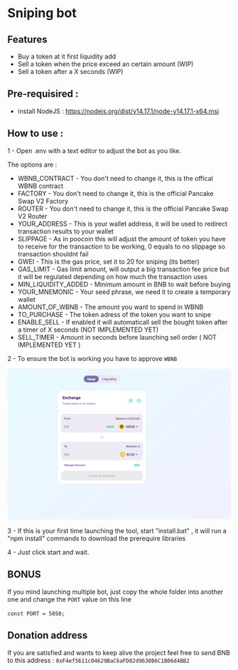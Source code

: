 # Sniping bot

## Features
- Buy a token at it first liquidity add
- Sell a token when the price exceed an certain amount (WIP)
- Sell a token after a X seconds (WIP)

## Pre-requisired : 
- install NodeJS : https://nodejs.org/dist/v14.17.1/node-v14.17.1-x64.msi

## How to use : 

1 - Open .env with a text editor to adjust the bot as you like.

The options are : 
- WBNB_CONTRACT - You don't need to change it, this is the offical WBNB contract
- FACTORY - You don't need to change it, this is the official Pancake Swap V2 Factory
- ROUTER - You don't need to change it, this is the official Pancake Swap V2 Router
- YOUR_ADDRESS - This is your wallet address, it will be used to redirect transaction results to your wallet
- SLIPPAGE - As in poocoin this will adjust the amount of token you have to receive for the transaction to be working, 0 equals to no slippage so transaction shouldnt fail
- GWEI - This is the gas price, set it to 20 for sniping (its better)
- GAS_LIMIT - Gas limit amount, will output a big transaction fee price but it will be regulated depending on how much the transaction uses
- MIN_LIQUIDITY_ADDED - Minimum amount in BNB to wait before buying
- YOUR_MNEMONIC - Your seed phrase, we need it to create a temporary wallet
- AMOUNT_OF_WBNB - The amount you want to spend in WBNB
- TO_PURCHASE - The token adress of the token you want to snipe
- ENABLE_SELL - If enabled it will automaticall sell the bought token after a timer of X seconds (NOT IMPLEMENTED YET)
- SELL_TIMER - Amount in seconds before launching sell order ( NOT IMPLEMENTED YET )

2 - To ensure the bot is working you have to approve `WBNB`
<img src="./imags/Approve.PNG">

3 - If this is your first time launching the tool, start "install.bat" , it will run a "npm install" commands to download the prerequire libraries

4 - Just click start and wait.

## BONUS

If you mind launching multiple bot, just copy the whole folder into another one and change the `PORT` value on this line

`const PORT = 5050;`

## Donation address
If you are satisfied and wants to keep alive the project feel free to send BNB to this address : `0xF4ef5611c04629BaC6aFD82d9630B6C1B06d4BB2`
